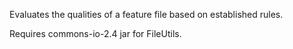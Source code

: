 Evaluates the qualities of a feature file based on established rules.

Requires commons-io-2.4 jar for FileUtils.